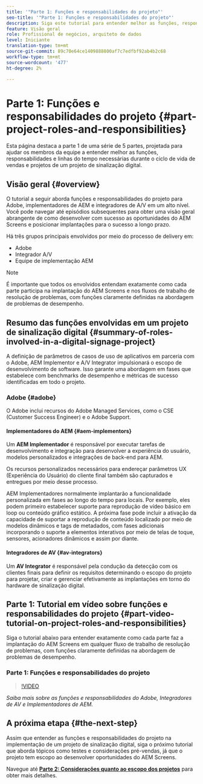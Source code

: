```yaml
---
title: '"Parte 1: Funções e responsabilidades do projeto"'
seo-title: '"Parte 1: Funções e responsabilidades do projeto"'
description: Siga este tutorial para entender melhor as funções, responsabilidades e linhas do tempo necessárias durante os ciclos de vida de vendas e projetos de um projeto de sinalização digital.
feature: Visão geral
role: Profissional de negócios, arquiteto de dados
level: Iniciante
translation-type: tm+mt
source-git-commit: 89c70e64ce1409888800af7c7edfbf92ab4b2c68
workflow-type: tm+mt
source-wordcount: '477'
ht-degree: 2%

---
```



# Parte 1: Funções e responsabilidades do projeto {#part-project-roles-and-responsibilities}

Esta página destaca a parte 1 de uma série de 5 partes, projetada para ajudar os membros da equipe a entender melhor as funções, responsabilidades e linhas do tempo necessárias durante o ciclo de vida de vendas e projetos de um projeto de sinalização digital.

## Visão geral {#overview}

O tutorial a seguir aborda funções e responsabilidades do projeto para Adobe, implementadores de AEM e integradores de A/V em um alto nível. Você pode navegar até episódios subsequentes para obter uma visão geral abrangente de como desenvolver com sucesso as oportunidades do AEM Screens e posicionar implantações para o sucesso a longo prazo.

Há três grupos principais envolvidos por meio do processo de delivery em:

* Adobe
* Integrador A/V
* Equipe de implementação AEM

>[!NOTE]
>
>É importante que todos os envolvidos entendam exatamente como cada parte participa na implantação do AEM Screens e nos fluxos de trabalho de resolução de problemas, com funções claramente definidas na abordagem de problemas de desempenho.

## Resumo das funções envolvidas em um projeto de sinalização digital {#summary-of-roles-involved-in-a-digital-signage-project}

A definição de parâmetros de casos de uso de aplicativos em parceria com o Adobe, AEM Implementor e A/V Integrator impulsionará o escopo de desenvolvimento de software. Isso garante uma abordagem em fases que estabelece com benchmarks de desempenho e métricas de sucesso identificadas em todo o projeto.

### Adobe {#adobe}

O Adobe inclui recursos do Adobe Managed Services, como o CSE (Customer Success Engineer) e o Adobe Support.

#### Implementadores do AEM {#aem-implementors}

Um **AEM Implementador** é responsável por executar tarefas de desenvolvimento e integração para desenvolver a experiência do usuário, modelos personalizados e integrações de back-end para AEM.

Os recursos personalizados necessários para endereçar parâmetros UX (Experiência do Usuário) do cliente final também são capturados e entregues por meio desse processo.

AEM Implementadores normalmente implantarão a funcionalidade personalizada em fases ao longo do tempo para locais. Por exemplo, eles podem primeiro estabelecer suporte para reprodução de vídeo básico em loop ou conteúdo gráfico estático. A próxima fase pode incluir a ativação da capacidade de suportar a reprodução de conteúdo localizado por meio de modelos dinâmicos e tags de metadados, com fases adicionais incorporando o suporte a elementos interativos por meio de telas de toque, sensores, acionadores dinâmicos e assim por diante.

#### Integradores de AV {#av-integrators}

Um **AV Integrator** é responsável pela condução da detecção com os clientes finais para definir os requisitos determinando o escopo do projeto para projetar, criar e gerenciar efetivamente as implantações em torno do hardware de sinalização digital.

## Parte 1: Tutorial em vídeo sobre funções e responsabilidades do projeto {#part-video-tutorial-on-project-roles-and-responsibilities}

Siga o tutorial abaixo para entender exatamente como cada parte faz a implantação do AEM Screens em qualquer fluxo de trabalho de resolução de problemas, com funções claramente definidas na abordagem de problemas de desempenho.

### Parte 1: Funções e responsabilidades do projeto

>[!VIDEO](https://video.tv.adobe.com/v/28375)

*Saiba mais sobre as funções e responsabilidades do Adobe, Integradores de AV e Implementadores de AEM.*

## A próxima etapa {#the-next-step}

Assim que entender as funções e responsabilidades do projeto na implementação de um projeto de sinalização digital, siga o próximo tutorial que aborda tópicos como testes e considerações pré-vendas, já que o projeto tem escopo ao desenvolver oportunidades do AEM Screens.

Navegue até **[Parte 2: Considerações quanto ao escopo dos projetos](project-considerations.md)** para obter mais detalhes.
